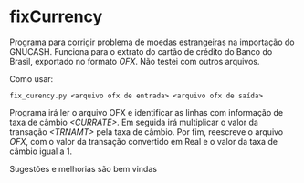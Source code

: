 # fixCurrency

Programa para corrigir problema de moedas estrangeiras na importação do GNUCASH.
Funciona para o extrato do cartão de crédito do Banco do Brasil, exportado no formato _OFX_.
Não testei com outros arquivos.

Como usar:

```fix_curency.py <arquivo ofx de entrada> <arquivo ofx de saída>```

Programa irá ler o arquivo OFX e identificar as linhas com informação de taxa de câmbio _\<CURRATE>_. Em seguida irá multiplicar o valor da transação _\<TRNAMT>_ pela taxa de câmbio. Por fim, reescreve o arquivo _OFX_, com o valor da transação convertido em Real e o valor da taxa de câmbio igual a 1.

Sugestões e melhorias são bem vindas
